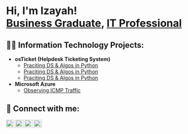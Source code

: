 <h1>Hi, I'm Izayah! <br/><a href="https://linkedin.com/in/izayaharchuleta">Business Graduate</a>, <a href="https://github.com/izayaharchuleta">IT Professional</a> 
<h2>👨‍💻 Information Technology Projects:</h2>

- <b>osTicket (Helpdesk Ticketing System)</b>
  - [Praciting DS & Algos in Python](https://github.com/joshmadakor1/Algorithms-Practice)
  - [Praciting DS & Algos in Python](https://github.com/joshmadakor1/Algorithms-Practice)
  - [Praciting DS & Algos in Python](https://github.com/joshmadakor1/Algorithms-Practice)
- <b>Microsoft Azure</b>
  - [Observing ICMP Traffic](https://github.com/izayaharchuleta/NetworkingActivities1/blob/main/README.md)

<h2> 🤳 Connect with me:</h2>

[<img align="left" alt="JoshMadakor | YouTube" width="22px" src="https://cdn.jsdelivr.net/npm/simple-icons@v3/icons/youtube.svg" />][youtube]
[<img align="left" alt="JoshMadakor | Twitter" width="22px" src="https://cdn.jsdelivr.net/npm/simple-icons@v3/icons/twitter.svg" />][twitter]
[<img align="left" alt="JoshMadakor | LinkedIn" width="22px" src="https://cdn.jsdelivr.net/npm/simple-icons@v3/icons/linkedin.svg" />][linkedin]
[<img align="left" alt="JoshMadakor | Instagram" width="22px" src="https://cdn.jsdelivr.net/npm/simple-icons@v3/icons/instagram.svg" />][instagram]

[twitter]: https://twitter.com/izayaharchuleta
[youtube]: https://www.youtube.com/c/izayaharchuleta
[instagram]: https://www.instagram.com/izayaharchuleta/
[linkedin]: https://linkedin.com/in/izayaharchuleta

<!--
**joshmadakor1/joshmadakor1** is a ✨ _special_ ✨ repository because its `README.md` (this file) appears on your GitHub profile.

Here are some ideas to get you started:

- 🔭 I’m currently working on ...
- 🌱 I’m currently learning ...
- 👯 I’m looking to collaborate on ...
- 🤔 I’m looking for help with ...
- 💬 Ask me about ...
- 📫 How to reach me: ...
- 😄 Pronouns: ...
- ⚡ Fun fact: ...
-->
